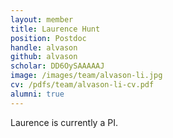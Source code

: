 ```yaml
---
layout: member
title: Laurence Hunt
position: Postdoc
handle: alvason
github: alvason
scholar: DD6OySAAAAAJ
image: /images/team/alvason-li.jpg
cv: /pdfs/team/alvason-li-cv.pdf
alumni: true
---
```


Laurence is currently a PI.